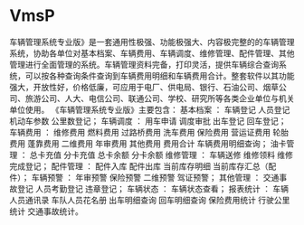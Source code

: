 # VmsP
 车辆管理系统专业版》是一套通用性极强、功能极强大、内容极完整的的车辆管理系统，协助各单位对基本档案、车辆费用、车辆调度、维修管理、配件管理、其他管理进行全面管理的系统。车辆管理资料完备，打印灵活，提供车辆综合查询系统，可以按各种查询条件查询到车辆费用明细和车辆费用合计。整套软件以其功能强大，开放性好，价格低廉，可应用于电厂、供电局、银行、石油公司、烟草公司、旅游公司、人大、电信公司、联通公司、学校、研究所等各类企业单位与机关单位使用。  《车辆管理系统专业版》主要包含：  基本档案 ： 车辆登记  人员登记  机动车参数 公里数登记； 车辆调度 ： 用车申请  调度审批  出车登记  回车登记； 车辆费用 ： 维修费用  燃料费用  过路桥费用  洗车费用  保险费用  营运证费用 轮胎费用  蓬靠费用  二维费用  年审费用  其他费用  费用合计  车辆费用明细查询；                                          油卡管理 ： 总卡充值 分卡充值 总卡余额 分卡余额 维修管理 ： 车辆送修  维修领料  维修完成登记； 配件管理 ： 配件入库   配件出库 当前库存明细  当前库存汇总（配件）； 车辆预警 ： 年审预警  保险预警  二维预警 驾证预警； 其他管理 ： 交通事故登记  人员考勤登记  违章登记； 车辆状态 ： 车辆状态查看； 报表统计 ： 车辆人员通讯录   车队人员花名册   出车明细查询    回车明细查询   保险费用统计  行驶公里统计  交通事故统计。
